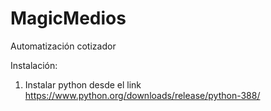 # MagicMedios
Automatización cotizador

Instalación:
1. Instalar python desde el link https://www.python.org/downloads/release/python-388/
